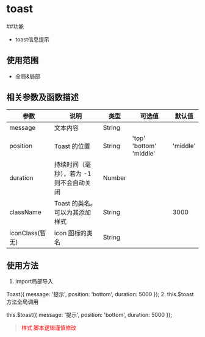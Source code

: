 # toast
##功能
* toast信息提示
## 使用范围
* 全局&局部
## 相关参数及函数描述
|  参数   | 说明    |  类型  | 可选值	| 默认值 |
| --------   | -----   | ---- |  ---- |  ---- |
| message    | 文本内容     |   String    |     |     |
| position   | Toast 的位置      |   String    |  'top' 'bottom' 'middle'|'middle'   |
| duration   | 持续时间（毫秒），若为 -1 则不会自动关闭      |  Number    |
| className  | Toast 的类名。可以为其添加样式      |   String    |  |   3000  |
| iconClass(暂无) | icon 图标的类名      |   String    |

## 使用方法
1. import局部导入

Toast({
  message: '提示',
  position: 'bottom',
  duration: 5000
});
2. this.$toast方法全局调用

this.$toast({
  message: '提示',
  position: 'bottom',
  duration: 5000
});
><font color=#ff0000  face="黑体">样式 脚本逻辑谨慎修改</font>
